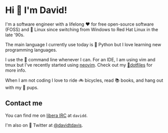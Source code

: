 # Hi 👋 I'm David!

I'm a software engineer with a lifelong ❤️ for free open-source software (FOSS) and 🐧 Linux
since switching from Windows to Red Hat Linux in the late '90s.

The main language I currently use today is 🐍 Python but I love learning new programming languages.

I use the 🚀 command line whenever I can. For an IDE, I am using vim and tmux but I've recently started
using [neovim](https://neovim.io/). Check out my
[📁dotfiles](https://github.com/daviddavis/dotfiles) for more info.

When I am not coding I love to ride 🚲 bicycles, read 📚 books, and hang out with my 🐶 pups.

## Contact me

You can find me on [libera IRC](https://libera.chat/) at `davidd`.

I'm also on 🐤 Twitter at [@davidtdavis](https://twitter.com/davidtdavis).

